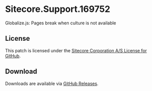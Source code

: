 # Sitecore.Support.169752
Globalize.js: Pages break when culture is not available

## License  
This patch is licensed under the [Sitecore Corporation A/S License for GitHub](https://github.com/sitecoresupport/Sitecore.Support.169752/blob/master/LICENSE).  

## Download  
Downloads are available via [GitHub Releases](https://github.com/sitecoresupport/Sitecore.Support.169752/releases).  
